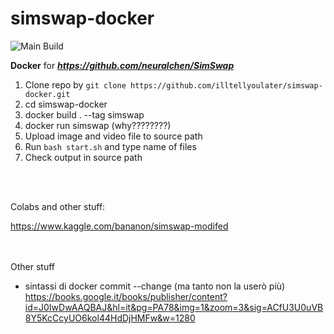 # simswap-docker

![Main Build](https://github.com/nlemeshko/SimSWAP-docker/actions/workflows/build.yml/badge.svg)

**Docker** for ***https://github.com/neuralchen/SimSwap***

1. Clone repo by ```git clone https://github.com/illtellyoulater/simswap-docker.git```
2. cd simswap-docker
3. docker build . --tag simswap
4. docker run simswap (why????????)
5. Upload image and video file to source path
6. Run ```bash start.sh``` and type name of files
7. Check output in source path

<br><br>

Colabs and other stuff:

https://www.kaggle.com/bananon/simswap-modifed

<br><br>
Other stuff

- sintassi di docker commit --change (ma tanto non la userò più)
https://books.google.it/books/publisher/content?id=J0IwDwAAQBAJ&hl=it&pg=PA78&img=1&zoom=3&sig=ACfU3U0uVB8Y5KcCcyUO6kol44HdDjHMFw&w=1280
